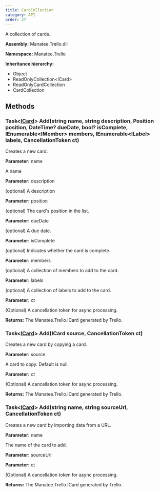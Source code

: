 ```yaml
---
title: CardCollection
category: API
order: 27
---
```


A collection of cards.

**Assembly:** Manatee.Trello.dll

**Namespace:** Manatee.Trello

**Inheritance hierarchy:**

- Object
- ReadOnlyCollection&lt;ICard&gt;
- ReadOnlyCardCollection
- CardCollection

## Methods

### Task&lt;[ICard](../ICard#icard)&gt; Add(string name, string description, Position position, DateTime? dueDate, bool? isComplete, IEnumerable&lt;IMember&gt; members, IEnumerable&lt;ILabel&gt; labels, CancellationToken ct)

Creates a new card.

**Parameter:** name

A name

**Parameter:** description

(optional) A description

**Parameter:** position

(optional) The card&#39;s position in the list.

**Parameter:** dueDate

(optional) A due date.

**Parameter:** isComplete

(optional) Indicates whether the card is complete.

**Parameter:** members

(optional) A collection of members to add to the card.

**Parameter:** labels

(optional) A collection of labels to add to the card.

**Parameter:** ct

(Optional) A cancellation token for async processing.

**Returns:** The Manatee.Trello.ICard generated by Trello.

### Task&lt;[ICard](../ICard#icard)&gt; Add(ICard source, CancellationToken ct)

Creates a new card by copying a card.

**Parameter:** source

A card to copy. Default is null.

**Parameter:** ct

(Optional) A cancellation token for async processing.

**Returns:** The Manatee.Trello.ICard generated by Trello.

### Task&lt;[ICard](../ICard#icard)&gt; Add(string name, string sourceUrl, CancellationToken ct)

Creates a new card by importing data from a URL.

**Parameter:** name

The name of the card to add.

**Parameter:** sourceUrl



**Parameter:** ct

(Optional) A cancellation token for async processing.

**Returns:** The Manatee.Trello.ICard generated by Trello.

